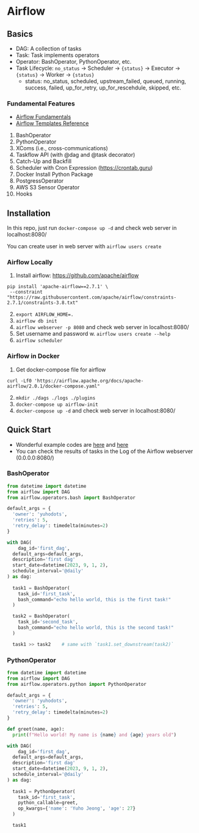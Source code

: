 # Airflow

## Basics

- DAG: A collection of tasks
- Task: Task implements operators
- Operator: BashOperator, PythonOperator, etc.
- Task Lifecycle: `no_status` -> Scheduler -> `{status}` -> Executor -> `{status}` -> Worker -> `{status}`
  - status: no_status, scheduled, upstream_failed, queued, running, success, failed, up_for_retry, up_for_rescehdule, skipped, etc.
  

### Fundamental Features

- [Airflow Fundamentals](https://airflow.apache.org/docs/apache-airflow/stable/tutorial/fundamentals.html#)
- [Airflow Templates Reference](https://airflow.apache.org/docs/apache-airflow/stable/templates-ref.html#templates-reference)

1. BashOperator
2. PythonOperator
3. XComs (i.e., cross-communications)
4. Taskflow API (with @dag and @task decorator)
5. Catch-Up and Backfill
6. Scheduler with Cron Expression (https://crontab.guru)
7. Docker Install Python Package
8. PostgressOperator
9. AWS S3 Sensor Operator
10. Hooks

## Installation

In this repo, just run `docker-compose up -d` and check web server in localhost:8080/

You can create user in web server with `airflow users create`

### Airflow Locally

1. Install airflow: https://github.com/apache/airflow

```
pip install 'apache-airflow==2.7.1' \
 --constraint "https://raw.githubusercontent.com/apache/airflow/constraints-2.7.1/constraints-3.8.txt"
```

2. `export AIRFLOW_HOME=.`
3. `airflow db init`
4. `airflow webserver -p 8080` and check web server in localhost:8080/
5. Set username and password w. `airflow users create --help`
6. `airflow scheduler`

### Airflow in Docker

1. Get docker-compose file for airflow

```
curl -Lf0 'https://airflow.apache.org/docs/apache-airflow/2.0.1/docker-compose.yaml"
```

2. `mkdir ./dags ./logs ./plugins`
3. `docker-compose up airflow-init`
4. `docker-compose up -d` and check web server in localhost:8080/

## Quick Start

- Wonderful example codes are [here](https://github.com/coder2j/airflow-docker/tree/main/dags) and [here](https://www.youtube.com/watch?v=K9AnJ9_ZAXE&t=37s)
- You can check the results of tasks in the Log of the Airflow webserver (0.0.0.0:8080/)

### BashOperator

```python
from datetime import datetime
from airflow import DAG
from airflow.operators.bash import BashOperator

default_args = {
  'owner': 'yuhodots',
  'retries': 5,
  'retry_delay': timedelta(minutes=2)
}

with DAG(
	dag_id='first_dag',
  default_args=default_args,
  description='first dag'
  start_date=datetime(2023, 9, 1, 2),
  schedule_interval='@daily'
) as dag:
  
  task1 = BashOperator(
  	task_id='first_task',
    bash_command="echo hello world, this is the first task!"
  )

  task2 = BashOperator(
  	task_id='second_task',
    bash_command="echo hello world, this is the second task!"
  )

  task1 >> task2	# same with `task1.set_downstream(task2)`
```

### PythonOperator

```python
from datetime import datetime
from airflow import DAG
from airflow.operators.python import PythonOperator

default_args = {
  'owner': 'yuhodots',
  'retries': 5,
  'retry_delay': timedelta(minutes=2)
}

def greet(name, age):
  print(f"Hello world! My name is {name} and {age} years old")

with DAG(
	dag_id='first_dag',
  default_args=default_args,
  description='first dag'
  start_date=datetime(2023, 9, 1, 2),
  schedule_interval='@daily'
) as dag:
  
  task1 = PythonOperator(
  	task_id='first_task',
    python_callable=greet,
    op_kwargs={'name': 'Yuho Jeong', 'age': 27}
  )

  task1
```
